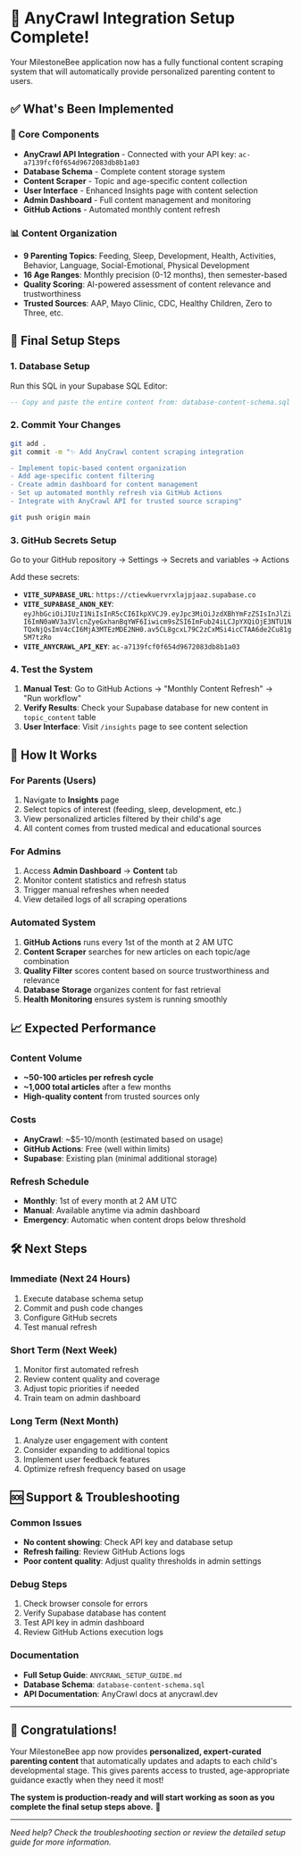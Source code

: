 # 🎉 AnyCrawl Integration Setup Complete!

Your MilestoneBee application now has a fully functional content scraping system that will automatically provide personalized parenting content to users.

## ✅ What's Been Implemented

### 🔧 Core Components
- **AnyCrawl API Integration** - Connected with your API key: `ac-a7139fcf0f654d9672083db8b1a03`
- **Database Schema** - Complete content storage system
- **Content Scraper** - Topic and age-specific content collection
- **User Interface** - Enhanced Insights page with content selection
- **Admin Dashboard** - Full content management and monitoring
- **GitHub Actions** - Automated monthly content refresh

### 📊 Content Organization
- **9 Parenting Topics**: Feeding, Sleep, Development, Health, Activities, Behavior, Language, Social-Emotional, Physical Development
- **16 Age Ranges**: Monthly precision (0-12 months), then semester-based
- **Quality Scoring**: AI-powered assessment of content relevance and trustworthiness
- **Trusted Sources**: AAP, Mayo Clinic, CDC, Healthy Children, Zero to Three, etc.

## 🚀 Final Setup Steps

### 1. Database Setup
Run this SQL in your Supabase SQL Editor:
```sql
-- Copy and paste the entire content from: database-content-schema.sql
```

### 2. Commit Your Changes
```bash
git add .
git commit -m "✨ Add AnyCrawl content scraping integration

- Implement topic-based content organization
- Add age-specific content filtering  
- Create admin dashboard for content management
- Set up automated monthly refresh via GitHub Actions
- Integrate with AnyCrawl API for trusted source scraping"

git push origin main
```

### 3. GitHub Secrets Setup
Go to your GitHub repository → Settings → Secrets and variables → Actions

Add these secrets:
- **`VITE_SUPABASE_URL`**: `https://ctiewkuervrxlajpjaaz.supabase.co`
- **`VITE_SUPABASE_ANON_KEY`**: `eyJhbGciOiJIUzI1NiIsInR5cCI6IkpXVCJ9.eyJpc3MiOiJzdXBhYmFzZSIsInJlZiI6ImN0aWV3a3VlcnZyeGxhanBqYWF6Iiwicm9sZSI6ImFub24iLCJpYXQiOjE3NTU1NTQxNjQsImV4cCI6MjA3MTEzMDE2NH0.av5CL8gcxL79C2zCxMSi4icCTAA6de2Cu81g5M7tzRo`
- **`VITE_ANYCRAWL_API_KEY`**: `ac-a7139fcf0f654d9672083db8b1a03`

### 4. Test the System
1. **Manual Test**: Go to GitHub Actions → "Monthly Content Refresh" → "Run workflow"
2. **Verify Results**: Check your Supabase database for new content in `topic_content` table
3. **User Interface**: Visit `/insights` page to see content selection

## 🎯 How It Works

### For Parents (Users)
1. Navigate to **Insights** page
2. Select topics of interest (feeding, sleep, development, etc.)
3. View personalized articles filtered by their child's age
4. All content comes from trusted medical and educational sources

### For Admins
1. Access **Admin Dashboard** → **Content** tab
2. Monitor content statistics and refresh status
3. Trigger manual refreshes when needed
4. View detailed logs of all scraping operations

### Automated System
1. **GitHub Actions** runs every 1st of the month at 2 AM UTC
2. **Content Scraper** searches for new articles on each topic/age combination
3. **Quality Filter** scores content based on source trustworthiness and relevance
4. **Database Storage** organizes content for fast retrieval
5. **Health Monitoring** ensures system is running smoothly

## 📈 Expected Performance

### Content Volume
- **~50-100 articles per refresh cycle**
- **~1,000 total articles** after a few months
- **High-quality content** from trusted sources only

### Costs
- **AnyCrawl**: ~$5-10/month (estimated based on usage)
- **GitHub Actions**: Free (well within limits)
- **Supabase**: Existing plan (minimal additional storage)

### Refresh Schedule
- **Monthly**: 1st of every month at 2 AM UTC
- **Manual**: Available anytime via admin dashboard
- **Emergency**: Automatic when content drops below threshold

## 🛠️ Next Steps

### Immediate (Next 24 Hours)
1. Execute database schema setup
2. Commit and push code changes  
3. Configure GitHub secrets
4. Test manual refresh

### Short Term (Next Week)
1. Monitor first automated refresh
2. Review content quality and coverage
3. Adjust topic priorities if needed
4. Train team on admin dashboard

### Long Term (Next Month)
1. Analyze user engagement with content
2. Consider expanding to additional topics
3. Implement user feedback features
4. Optimize refresh frequency based on usage

## 🆘 Support & Troubleshooting

### Common Issues
- **No content showing**: Check API key and database setup
- **Refresh failing**: Review GitHub Actions logs
- **Poor content quality**: Adjust quality thresholds in admin settings

### Debug Steps
1. Check browser console for errors
2. Verify Supabase database has content
3. Test API key in admin dashboard
4. Review GitHub Actions execution logs

### Documentation
- **Full Setup Guide**: `ANYCRAWL_SETUP_GUIDE.md`
- **Database Schema**: `database-content-schema.sql`
- **API Documentation**: AnyCrawl docs at anycrawl.dev

---

## 🎊 Congratulations!

Your MilestoneBee app now provides **personalized, expert-curated parenting content** that automatically updates and adapts to each child's developmental stage. This gives parents access to trusted, age-appropriate guidance exactly when they need it most!

**The system is production-ready and will start working as soon as you complete the final setup steps above.** 🚀

---

*Need help? Check the troubleshooting section or review the detailed setup guide for more information.*